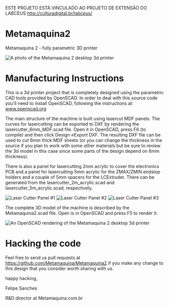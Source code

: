 

ESTE PROJETO ESTÁ VINCULADO AO PROJETO DE EXTENSÃO DO LABCEUS http://culturadigital.br/labceus/


Metamaquina2
============

Metamaquina 2 - fully parametric 3D printer

![A photo of the Metamaquina 2 desktop 3d printer](http://metamaquina.com.br/site/wp-content/themes/ifeaturepro/includes/landing-page/img/header.jpg)

Manufacturing Instructions
==========================

This is a 3d printer project that is completely designed using the parametric CAD tools
 provided by OpenSCAD. In order to deal with this source code you'll need to install OpenSCAD,
following the instructions at: www.openscad.org

The main structure of the machine is built using lasercut MDF panels. The curves for lasercutting 
can be exported to DXF by rendering the lasercutter_6mm_MDF.scad file. Open it in OpenSCAD, press F6 (to compile) and then click Design->Export DXF. The resulting DXF file can be used to cut 6mm thick MDF sheets (or you can change the thickness in the source if you plan to work with some other materials but be sure to review the 3d model in this case since some parts of the design depend on 6mm thickness).

There is also a panel for lasercutting 2mm acrylic to cover the electronics PCB and a panel for lasercutting 5mm acrylic for the ZMAX/ZMIN endstop holders and a couple of 5mm spacers for the LCExtruder. There can be generated from the lasercutter_2m_acrylic.scad and lasercutter_5m_acrylic.scad, respectively. 

![Laser Cutter Panel #1](https://raw.github.com/Metamaquina/Metamaquina2/master/img/lasercutter_panel1.png)
![Laser Cutter Panel #2](https://raw.github.com/Metamaquina/Metamaquina2/master/img/lasercutter_panel2.png)
![Laser Cutter Panel #3](https://raw.github.com/Metamaquina/Metamaquina2/master/img/lasercutter_panel3.png)

The complete 3D model of the machine is described by the Metamaquina2.scad file. Open is in 
OpenSCAD and press F5 to render it.

![An OpenSCAD rendering of the Metamaquina 2 desktop 3d printer](https://raw.github.com/Metamaquina/Metamaquina2/master/img/MM2.png)

Hacking the code
================
Feel free to send us pull requests at https://github.com/Metamaquina/Metamaquina2
 if you make any change to this design that you consider worth sharing with us.

happy hacking,

Felipe Sanches

R&D director at Metamaquina.com.br



